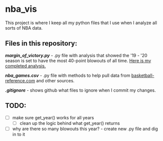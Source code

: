 # nba_vis

This project is where I keep all my python files that I use when I analyze all sorts of NBA data.

## Files in this repository:

__*margin_of_victory.py*__ - .py file with analysis that showed the '19 - '20 season is set to have the most 40-point blowouts of all time. [Here is my completed analysis.](https://www.reddit.com/r/nba/comments/eg2own/oc_this_season_is_on_pace_for_a_record_number_of/)

__*nba_games.csv*__ - .py file with methods to help pull data from [basketball-reference.com](https://www.basketball-reference.com) and other sources.

__*.gitignore*__ - shows github what files to ignore when I commit my changes.

## TODO:

- [ ] make sure get_year() works for all years
  - [ ] clean up the logic behind what get_year() returns
- [ ] why are there so many blowouts this year? - create new .py file and dig in to it
